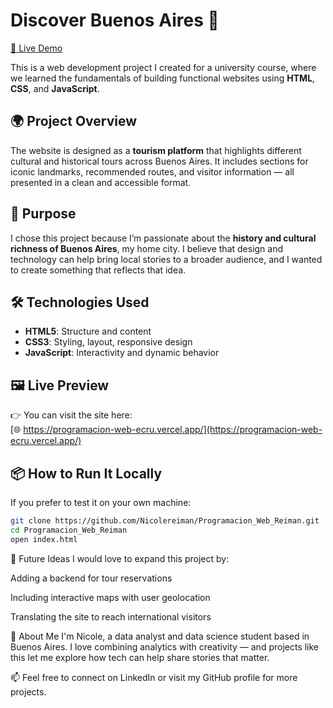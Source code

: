 # Discover Buenos Aires 🌆  
[🔗 Live Demo](https://programacion-web-ecru.vercel.app/)

This is a web development project I created for a university course, where we learned the fundamentals of building functional websites using **HTML**, **CSS**, and **JavaScript**.

## 🌍 Project Overview

The website is designed as a **tourism platform** that highlights different cultural and historical tours across Buenos Aires. It includes sections for iconic landmarks, recommended routes, and visitor information — all presented in a clean and accessible format.

## 🎯 Purpose

I chose this project because I’m passionate about the **history and cultural richness of Buenos Aires**, my home city. I believe that design and technology can help bring local stories to a broader audience, and I wanted to create something that reflects that idea.

## 🛠️ Technologies Used

- **HTML5**: Structure and content  
- **CSS3**: Styling, layout, responsive design  
- **JavaScript**: Interactivity and dynamic behavior

## 🖼️ Live Preview

👉 You can visit the site here:  
[🌐 https://programacion-web-ecru.vercel.app/](https://programacion-web-ecru.vercel.app/)

## 📦 How to Run It Locally

If you prefer to test it on your own machine:

```bash
git clone https://github.com/Nicolereiman/Programacion_Web_Reiman.git
cd Programacion_Web_Reiman
open index.html
```

🚀 Future Ideas
I would love to expand this project by:

Adding a backend for tour reservations

Including interactive maps with user geolocation

Translating the site to reach international visitors

🙋 About Me
I'm Nicole, a data analyst and data science student based in Buenos Aires. I love combining analytics with creativity — and projects like this let me explore how tech can help share stories that matter.

📫 Feel free to connect on LinkedIn or visit my GitHub profile for more projects.
